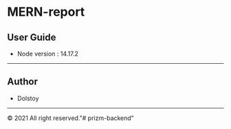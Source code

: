 # MERN-report

## User Guide
* Node version : 14.17.2



-----------------------------
 ## Author  
 * Dolstoy  

 --------------------

 &copy; 2021 All right reserved."# prizm-backend" 
